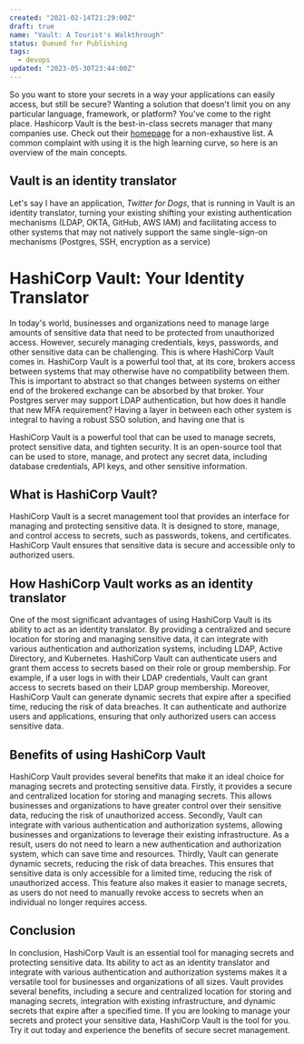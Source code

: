 ```yaml
---
created: "2021-02-14T21:29:00Z"
draft: true
name: "Vault: A Tourist's Walkthrough"
status: Queued for Publishing
tags:
  - devops
updated: "2023-05-30T23:44:00Z"
---
```


So you want to store your secrets in a way your applications can easily access, but still be secure? Wanting a solution that doesn't limit you on any particular language, framework, or platform? You've come to the right place.
Hashicorp Vault is the best-in-class secrets manager that many companies use. Check out their [homepage](https://www.vaultproject.io/) for a non-exhaustive list. A common complaint with using it is the high learning curve, so here is an overview of the main concepts.

## Vault is an identity translator

Let's say I have an application, _Twitter for Dogs_, that is running in
Vault is an identity translator, turning your existing shifting your existing authentication mechanisms (LDAP, OKTA, GitHub, AWS IAM) and facilitating access to other systems that may not natively support the same single-sign-on mechanisms (Postgres, SSH, encryption as a service)

# HashiCorp Vault: Your Identity Translator

In today's world, businesses and organizations need to manage large amounts of sensitive data that need to be protected from unauthorized access. However, securely managing credentials, keys, passwords, and other sensitive data can be challenging. This is where HashiCorp Vault comes in.
HashiCorp Vault is a powerful tool that, at its core, brokers access between systems that may otherwise have no compatibility between them. This is important to abstract so that changes between systems on either end of the brokered exchange can be absorbed by that broker.
Your Postgres server may support LDAP authentication, but how does it handle that new MFA requirement? Having a layer in between each other system is integral to having a robust SSO solution, and having one that is

HashiCorp Vault is a powerful tool that can be used to manage secrets, protect sensitive data, and tighten security. It is an open-source tool that can be used to store, manage, and protect any secret data, including database credentials, API keys, and other sensitive information.

## What is HashiCorp Vault?

HashiCorp Vault is a secret management tool that provides an interface for managing and protecting sensitive data. It is designed to store, manage, and control access to secrets, such as passwords, tokens, and certificates. HashiCorp Vault ensures that sensitive data is secure and accessible only to authorized users.

## How HashiCorp Vault works as an identity translator

One of the most significant advantages of using HashiCorp Vault is its ability to act as an identity translator. By providing a centralized and secure location for storing and managing sensitive data, it can integrate with various authentication and authorization systems, including LDAP, Active Directory, and Kubernetes.
HashiCorp Vault can authenticate users and grant them access to secrets based on their role or group membership. For example, if a user logs in with their LDAP credentials, Vault can grant access to secrets based on their LDAP group membership.
Moreover, HashiCorp Vault can generate dynamic secrets that expire after a specified time, reducing the risk of data breaches. It can authenticate and authorize users and applications, ensuring that only authorized users can access sensitive data.

## Benefits of using HashiCorp Vault

HashiCorp Vault provides several benefits that make it an ideal choice for managing secrets and protecting sensitive data.
Firstly, it provides a secure and centralized location for storing and managing secrets. This allows businesses and organizations to have greater control over their sensitive data, reducing the risk of unauthorized access.
Secondly, Vault can integrate with various authentication and authorization systems, allowing businesses and organizations to leverage their existing infrastructure. As a result, users do not need to learn a new authentication and authorization system, which can save time and resources.
Thirdly, Vault can generate dynamic secrets, reducing the risk of data breaches. This ensures that sensitive data is only accessible for a limited time, reducing the risk of unauthorized access. This feature also makes it easier to manage secrets, as users do not need to manually revoke access to secrets when an individual no longer requires access.

## Conclusion

In conclusion, HashiCorp Vault is an essential tool for managing secrets and protecting sensitive data. Its ability to act as an identity translator and integrate with various authentication and authorization systems makes it a versatile tool for businesses and organizations of all sizes. Vault provides several benefits, including a secure and centralized location for storing and managing secrets, integration with existing infrastructure, and dynamic secrets that expire after a specified time.
If you are looking to manage your secrets and protect your sensitive data, HashiCorp Vault is the tool for you. Try it out today and experience the benefits of secure secret management.
